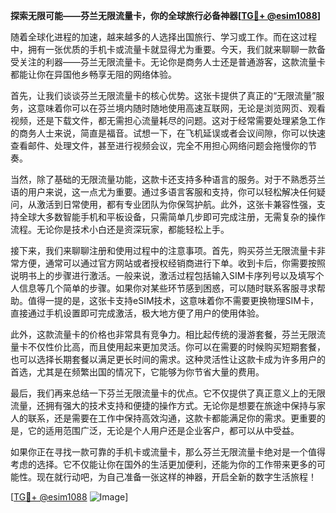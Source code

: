 **探索无限可能——芬兰无限流量卡，你的全球旅行必备神器[[TG💪+ @esim1088](https://t.me/s/esim1088)]**

随着全球化进程的加速，越来越多的人选择出国旅行、学习或工作。而在这过程中，拥有一张优质的手机卡或流量卡就显得尤为重要。今天，我们就来聊聊一款备受关注的利器——芬兰无限流量卡。无论你是商务人士还是普通游客，这款流量卡都能让你在异国他乡畅享无阻的网络体验。

首先，让我们谈谈芬兰无限流量卡的核心优势。这张卡提供了真正的“无限流量”服务，这意味着你可以在芬兰境内随时随地使用高速互联网，无论是浏览网页、观看视频，还是下载文件，都无需担心流量耗尽的问题。这对于经常需要处理紧急工作的商务人士来说，简直是福音。试想一下，在飞机延误或者会议间隙，你可以快速查看邮件、处理文件，甚至进行视频会议，完全不用担心网络问题会拖慢你的节奏。

当然，除了基础的无限流量功能，这款卡还支持多种语言的服务。对于不熟悉芬兰语的用户来说，这一点尤为重要。通过多语言客服和支持，你可以轻松解决任何疑问，从激活到日常使用，都有专业团队为你保驾护航。此外，这张卡兼容性强，支持全球大多数智能手机和平板设备，只需简单几步即可完成注册，无需复杂的操作流程。无论你是技术小白还是资深玩家，都能轻松上手。

接下来，我们来聊聊注册和使用过程中的注意事项。首先，购买芬兰无限流量卡非常方便，通常可以通过官方网站或者授权经销商进行下单。收到卡后，你需要按照说明书上的步骤进行激活。一般来说，激活过程包括输入SIM卡序列号以及填写个人信息等几个简单的步骤。如果你对某些环节感到困惑，可以随时联系客服寻求帮助。值得一提的是，这张卡支持eSIM技术，这意味着你不需要更换物理SIM卡，直接通过手机设置即可完成激活，极大地方便了用户的使用体验。

此外，这款流量卡的价格也非常具有竞争力。相比起传统的漫游套餐，芬兰无限流量卡不仅性价比高，而且使用起来更加灵活。你可以在需要的时候购买短期套餐，也可以选择长期套餐以满足更长时间的需求。这种灵活性让这款卡成为许多用户的首选，尤其是在频繁出国的情况下，它能够为你节省大量的费用。

最后，我们再来总结一下芬兰无限流量卡的优点。它不仅提供了真正意义上的无限流量，还拥有强大的技术支持和便捷的操作方式。无论你是想要在旅途中保持与家人的联系，还是需要在工作中保持高效沟通，这款卡都能满足你的需求。更重要的是，它的适用范围广泛，无论是个人用户还是企业客户，都可以从中受益。

如果你正在寻找一款可靠的手机卡或流量卡，那么芬兰无限流量卡绝对是一个值得考虑的选择。它不仅能让你在国外的生活更加便利，还能为你的工作带来更多的可能性。现在就行动吧，为自己准备一张这样的神器，开启全新的数字生活旅程！

[[TG💪+ @esim1088](https://t.me/s/esim1088) ![Image](https://i.postimg.cc/4NQfJmqS/Snipaste-2025-05-13-00-14-12.png)]